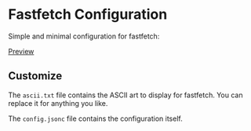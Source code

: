 # Fastfetch Configuration

Simple and minimal configuration for fastfetch:

[Preview](../../assets/screenshots/fastfetch_preview.png)

## Customize

The `ascii.txt` file contains the ASCII art to display for fastfetch. You can
replace it for anything you like.

The `config.jsonc` file contains the configuration itself.
